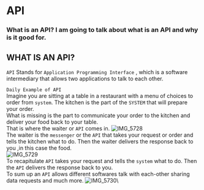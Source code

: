 # API
### What is an API? I am going to talk about what is an API and why is it good for.
## WHAT IS AN API?
`API` Stands for `Application Programming Interface` , which is a software intermediary that allows two applications to talk to each other. 

`Daily Example of API` \
Imagine you are sitting at a table in a restaurant with a menu of choices to order from `system`. 
The kitchen is the part of the `SYSTEM` that will prepare your order.\
What is missing is the part to communicate your order to the kitchen and deliver your food back to your table.\
That is where the waiter or `API` comes in.
![IMG_5728](https://user-images.githubusercontent.com/80548418/202853579-8ee2887c-60a8-4ef4-b3fe-6cefc1eee598.jpg)\
The waiter is the `messenger` or the `API` that takes your request or order and tells the kitchen what to do. Then the waiter delivers the response back to you ,in this case the food.\
![IMG_5729](https://user-images.githubusercontent.com/80548418/202853608-7356f883-4e4c-4c31-9108-b8aeb0c1ba69.jpg)\
To recapitulate `API` takes your request and tells the `system` what to do. Then the `API` delivers the response back to you.\
To sum up an `API` allows different softwares talk with each-other sharing data requests and much more.
![IMG_5730](https://user-images.githubusercontent.com/80548418/202853610-1e52abe9-b596-4b39-9324-649b6c133baa.jpg)\
